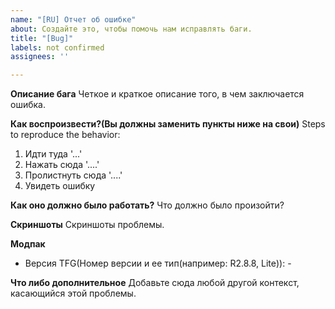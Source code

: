 ```yaml
---
name: "[RU] Отчет об ошибке"
about: Создайте это, чтобы помочь нам исправлять баги.
title: "[Bug]"
labels: not confirmed
assignees: ''

---
```


**Описание бага**
Четкое и краткое описание того, в чем заключается ошибка.

**Как воспроизвести?(Вы должны заменить пункты ниже на свои)**
Steps to reproduce the behavior:
1. Идти туда '...'
2. Нажать сюда '....'
3. Пролистнуть сюда '....'
4. Увидеть ошибку

**Как оно должно было работать?**
Что должно было произойти?

**Скриншоты**
Скриншоты проблемы.

**Модпак**
 - Версия TFG(Номер версии и ее тип(например: R2.8.8, Lite)): -

**Что либо дополнительное**
Добавьте сюда любой другой контекст, касающийся этой проблемы.
